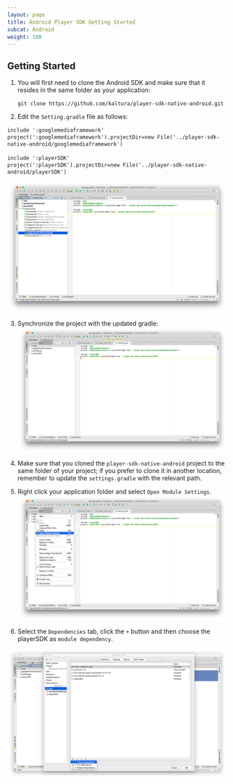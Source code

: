 ```yaml
---
layout: page
title: Android Player SDK Getting Started 
subcat: Android
weight: 180
---
```


## Getting Started 

1. You will first need to clone the Android SDK and make sure that it resides in the same folder as your application:
	```
	git clone https://github.com/kaltura/player-sdk-native-android.git
	```
2. Edit the ```Setting.gradle``` file as follows:

```
include ':googlemediaframework'
project(':googlemediaframework').projectDir=new File('../player-sdk-native-android/googlemediaframework')

include ':playerSDK'
project(':playerSDK').projectDir=new File('../player-sdk-native-android/playerSDK')
```
![settings.gradle](./images/settings.gradle.png)

3. Synchronize the project with the updated gradle:
![SyncProjectWithGradleProject](./images/SyncProjectWithGradleProject.png)

4. Make sure that you cloned the ```player-sdk-native-android``` project to the same folder of your project; if you prefer to clone it in another location, remember to update the ```settings.gradle``` with the relevant path.

5. Right click your application folder and select ```Open Module Settings```.
![OpenModuleSetting](./images/OpenModuleSetting.png)

6. Select the ```Dependencies``` tab, click the ```+``` button and then choose the playerSDK as ```module dependency```.

![Dependencies](./images/Dependencies.png)

